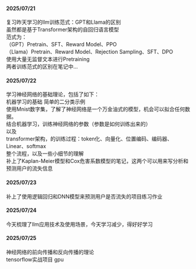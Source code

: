 #### 2025/07/21  
  复习昨天学习的llm训练范式：GPT和Llama的区别  
  虽然都是基于Transformer架构的自回归语言模型  
  范式为：  
  （GPT）Pretrain、SFT、Reward Model、PPO  
  （Llama）Pretrain、Reward Model、Rejection Sampling、SFT、DPO  
  使用大量无监督文本进行Pretraining  
  两者训练范式的区别在笔记中...
 
#### 2025/07/22
  学习神经网络的基础理论，包括了如下：  
  机器学习的基础 简单的二分类示例  
  使用Mnist数字集，了解了神经网络是一个万金油式的模型，机会可以拟合任何数据。  
  结合机器学习，训练神经网络的参数（参数是如何训练出来的）  
  以及  
  transformer架构，的训练过程：token化、向量化、位置编码、编码器、Linear、softmax  
  整个流程，以及一些小细节的理解  
  补上了Kaplan-Meier模型和Cox危害系数模型的笔记，这两个可以用来写分析和预测用户的流失信息
  
#### 2025/07/23
  补上了使用逻辑回归和DNN模型来预测用户是否流失的项目练习作业  
  
#### 2025/07/24  
  今天梳理了llm应用技术及使用场景，今天学习减少，得好好学习
  
#### 2025/07/25  
  神经网络的前向传播和反向传播的理论  
  tensorflow实战项目 gpu
